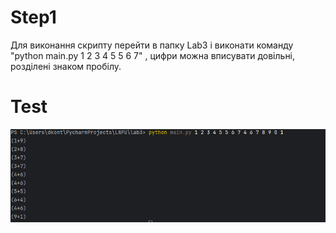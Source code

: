 # Step1
Для виконання скрипту перейти в папку Lab3 і виконати команду "python main.py 1 2 3 4 5 5 6 7" , 
цифри можна вписувати довільні, розділені знаком пробілу.


# Test
![Logo!](https://github.com/dkont812/LNPU/blob/main/Pictures/Lab3_test.png)
